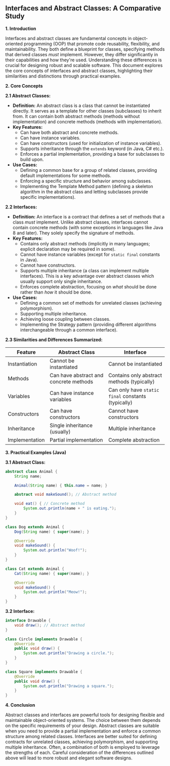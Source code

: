 ## Interfaces and Abstract Classes: A Comparative Study

**1. Introduction**

Interfaces and abstract classes are fundamental concepts in object-oriented programming (OOP) that promote code reusability, flexibility, and maintainability.  They both define a blueprint for classes, specifying methods that derived classes *must* implement. However, they differ significantly in their capabilities and how they're used. Understanding these differences is crucial for designing robust and scalable software.  This document explores the core concepts of interfaces and abstract classes, highlighting their similarities and distinctions through practical examples.


**2. Core Concepts**

**2.1 Abstract Classes:**

* **Definition:** An abstract class is a class that cannot be instantiated directly. It serves as a template for other classes (subclasses) to inherit from.  It can contain both abstract methods (methods without implementation) and concrete methods (methods with implementation).
* **Key Features:**
    * Can have both abstract and concrete methods.
    * Can have instance variables.
    * Can have constructors (used for initialization of instance variables).
    * Supports inheritance through the `extends` keyword (in Java, C# etc.).
    * Enforces a partial implementation, providing a base for subclasses to build upon.
* **Use Cases:**
    * Defining a common base for a group of related classes, providing default implementations for some methods.
    * Enforcing a specific structure and behavior among subclasses.
    * Implementing the Template Method pattern (defining a skeleton algorithm in the abstract class and letting subclasses provide specific implementations).


**2.2 Interfaces:**

* **Definition:** An interface is a contract that defines a set of methods that a class *must* implement. Unlike abstract classes, interfaces cannot contain concrete methods (with some exceptions in languages like Java 8 and later).  They solely specify the signature of methods.
* **Key Features:**
    * Contains only abstract methods (implicitly in many languages; explicit declaration may be required in some).
    * Cannot have instance variables (except for `static final` constants in Java).
    * Cannot have constructors.
    * Supports multiple inheritance (a class can implement multiple interfaces).  This is a key advantage over abstract classes which usually support only single inheritance.
    * Enforces complete abstraction, focusing on *what* should be done rather than *how* it should be done.
* **Use Cases:**
    * Defining a common set of methods for unrelated classes (achieving polymorphism).
    * Supporting multiple inheritance.
    * Achieving loose coupling between classes.
    * Implementing the Strategy pattern (providing different algorithms interchangeable through a common interface).


**2.3 Similarities and Differences Summarized:**

| Feature        | Abstract Class                                  | Interface                                     |
|----------------|-------------------------------------------------|-------------------------------------------------|
| Instantiation  | Cannot be instantiated                          | Cannot be instantiated                          |
| Methods        | Can have abstract and concrete methods           | Contains only abstract methods (typically)      |
| Variables      | Can have instance variables                     | Can only have `static final` constants (typically)|
| Constructors   | Can have constructors                           | Cannot have constructors                        |
| Inheritance    | Single inheritance (usually)                   | Multiple inheritance                           |
| Implementation | Partial implementation                         | Complete abstraction                             |


**3. Practical Examples (Java)**

**3.1 Abstract Class:**

```java
abstract class Animal {
    String name;

    Animal(String name) { this.name = name; }

    abstract void makeSound(); // Abstract method

    void eat() { // Concrete method
        System.out.println(name + " is eating.");
    }
}

class Dog extends Animal {
    Dog(String name) { super(name); }

    @Override
    void makeSound() {
        System.out.println("Woof!");
    }
}

class Cat extends Animal {
    Cat(String name) { super(name); }

    @Override
    void makeSound() {
        System.out.println("Meow!");
    }
}
```

**3.2 Interface:**

```java
interface Drawable {
    void draw(); // Abstract method
}

class Circle implements Drawable {
    @Override
    public void draw() {
        System.out.println("Drawing a circle.");
    }
}

class Square implements Drawable {
    @Override
    public void draw() {
        System.out.println("Drawing a square.");
    }
}
```


**4. Conclusion**

Abstract classes and interfaces are powerful tools for designing flexible and maintainable object-oriented systems. The choice between them depends on the specific requirements of your design.  Abstract classes are suitable when you need to provide a partial implementation and enforce a common structure among related classes. Interfaces are better suited for defining contracts for unrelated classes, achieving polymorphism, and supporting multiple inheritance.  Often, a combination of both is employed to leverage the strengths of each.  Careful consideration of the differences outlined above will lead to more robust and elegant software designs.